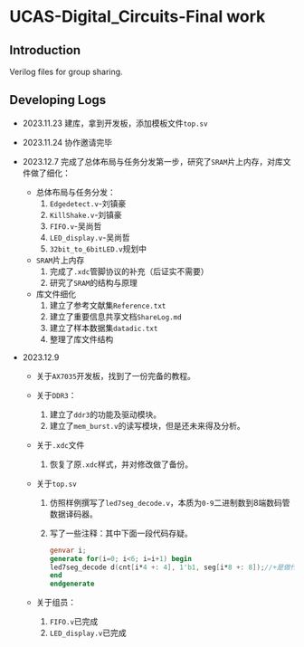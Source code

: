 # UCAS-Digital_Circuits-Final work

## Introduction

Verilog files for group sharing.

## Developing Logs

- 2023.11.23 建库，拿到开发板，添加模板文件`top.sv`

- 2023.11.24 协作邀请完毕

- 2023.12.7 完成了总体布局与任务分发第一步，研究了`SRAM`片上内存，对库文件做了细化：

  - 总体布局与任务分发：
    1. `Edgedetect.v`-刘镇豪
    2. `KillShake.v`-刘镇豪
    3. `FIFO.v`-吴尚哲
    4. `LED_display.v`-吴尚哲
    5. `32bit_to_6bitLED.v`规划中
  - `SRAM`片上内存
    1. 完成了`.xdc`管脚协议的补充（后证实不需要）
    2. 研究了`SRAM`的结构与原理
  - 库文件细化
    1. 建立了参考文献集`Reference.txt`
    2. 建立了重要信息共享文档`ShareLog.md`
    3. 建立了样本数据集`datadic.txt`
    4. 整理了库文件结构

- 2023.12.9

  - 关于`AX7035`开发板，找到了一份完备的教程。

  - 关于`DDR3`：

    1. 建立了`ddr3`的功能及驱动模块。
    2. 建立了`mem_burst.v`的读写模块，但是还未来得及分析。

  - 关于`.xdc`文件

    1. 恢复了原`.xdc`样式，并对修改做了备份。

  - 关于`top.sv`

    1. 仿照样例撰写了`led7seg_decode.v`，本质为`0-9`二进制数到8端数码管数据译码器。

    2. 写了一些注释：其中下面一段代码存疑。

       ```verilog
       genvar i;
       generate for(i=0; i<6; i=i+1) begin
       led7seg_decode d(cnt[i*4 +: 4], 1'b1, seg[i*8 +: 8]);//+是做什么的？
       end
       endgenerate
       ```

  - 关于组员：

    1. `FIFO.v`已完成
    2. `LED_display.v`已完成

  